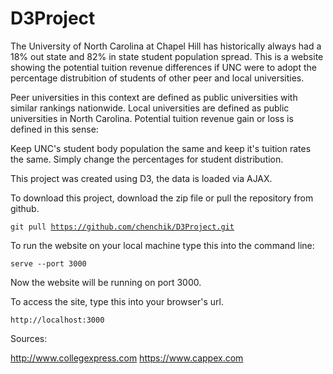 # D3Project

The University of North Carolina at Chapel Hill has historically always had a 18% out state and 82% in state student population spread. 
This is a website showing the potential tuition revenue differences if UNC were to adopt the percentage distrubition of students of other peer and local universities.

Peer universities in this context are defined as public universities with similar rankings nationwide. 
Local universities are defined as public universities in North Carolina. 
Potential tuition revenue gain or loss is defined in this sense:
		
Keep UNC's student body population the same and keep it's tuition rates the same. Simply change the percentages for student distribution.

This project was created using D3, the data is loaded via AJAX. 

To download this project, download the zip file or pull the repository from github.

<code>git pull https://github.com/chenchik/D3Project.git</code>

To run the website on your local machine type this into the command line:

<code>serve --port 3000</code>

Now the website will be running on port 3000.

To access the site, type this into your browser's url.

<code>http://localhost:3000</code>

Sources:

http://www.collegexpress.com
https://www.cappex.com
